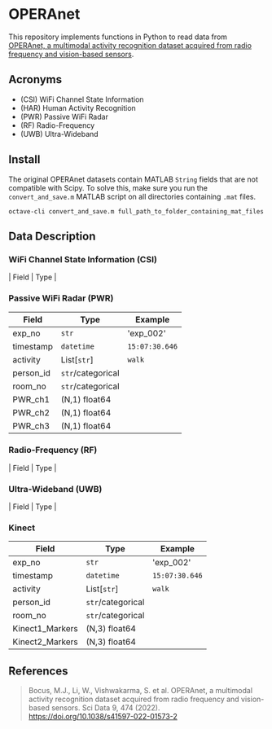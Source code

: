 # OPERAnet
This repository implements functions in Python to read data from [OPERAnet, a multimodal activity recognition dataset acquired from radio frequency and vision-based sensors](https://www.nature.com/articles/s41597-022-01573-2).

## Acronyms

- (CSI) WiFi Channel State Information 
- (HAR) Human Activity Recognition 
- (PWR) Passive WiFi Radar 
- (RF)  Radio-Frequency 
- (UWB) Ultra-Wideband 

## Install

The original OPERAnet datasets contain MATLAB `String` fields that are not compatible with Scipy. To solve this, make sure you run the `convert_and_save.m` MATLAB script on all directories containing `.mat` files.

``
octave-cli convert_and_save.m full_path_to_folder_containing_mat_files
``

## Data Description

### WiFi Channel State Information (CSI) 

 | Field | Type | 


### Passive WiFi Radar (PWR)

 | Field  | Type | Example|
 | -------| -----|-----|
 | exp_no | `str` | 'exp_002'| 
 | timestamp | `datetime` | `15:07:30.646` |
 | activity | List[`str`] | `walk` |
 | person_id | `str`/categorical | |
 | room_no |  `str`/categorical  | |
 | PWR_ch1 |  (N,1) float64 | |
 | PWR_ch2 |  (N,1) float64 | |
 | PWR_ch3 |  (N,1) float64 | |

### Radio-Frequency (RF)

 | Field | Type | 

### Ultra-Wideband (UWB)

 | Field | Type | 

### Kinect

 | Field  | Type | Example|
 | -------| -----|-----|
 | exp_no | `str` | 'exp_002'| 
 | timestamp | `datetime` | `15:07:30.646` |
 | activity | List[`str`] | `walk` 
 | person_id | `str`/categorical |        |
 | room_no |  `str`/categorical  | |
 | Kinect1_Markers |  (N,3) float64 | |
 | Kinect2_Markers |  (N,3) float64 | |

## References 

> Bocus, M.J., Li, W., Vishwakarma, S. et al. OPERAnet, a multimodal activity recognition dataset acquired from radio frequency and vision-based sensors. Sci Data 9, 474 (2022). https://doi.org/10.1038/s41597-022-01573-2

